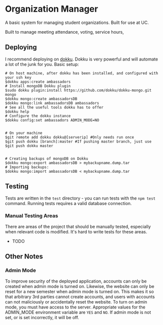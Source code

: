 Organization Manager
=================
A basic system for managing student organizations. Built for use at UC.

Built to manage meeting attendance, voting, service hours, 


## Deploying
I recommend deploying on [dokku](http://dokku.viewdocs.io/dokku/). Dokku is very powerful and will automate a lot of the junk for you.
Basic setup:
```
# On host machine, after dokku has been installed, and configured with your ssh key
$dokku apps:create ambassadors
# Install mongoDB Dokku plugin
$sudo dokku plugin:install https://github.com/dokku/dokku-mongo.git mongo
$dokku mongo:create ambassadorsDB
$dokku mongo:link ambassadorsDB ambassadors
# See all the useful tools dokku has to offer
$dokku help
# Configure the dokku instance
$dokku config:set ambassadors ADMIN_MODE=NO


# On your machine
$git remote add dokku dokku@[serverip] #Only needs run once
$git push dokku [branch]:master #If pushing master branch, just use $git push dokku master


# Creating backups of mongoDB on Dokku
$dokku mongo:export ambassadorsDB > mybackupname.dump.tar
# Importing backups:
$dokku mongo:import ambassadorsDB < mybackupname.dump.tar
```

## Testing
Tests are written in the `test` directory - you can run tests with the `npm test` command. Running tests requires a valid database connection.
### Manual Testing Areas
There are areas of the project that should be manually tested, especially when relevant code is modified. It's hard to write tests for these areas.
* TODO

## Other Notes

### Admin Mode
To improve security of the deployed application, accounts can only be created when admin mode is turned on. Likewise, the website can only be reset for a new semester when admin mode is turned on. This makes it so that arbitrary 3rd parties cannot create accounts, and users with accounts can not maliciously or accidentally reset the website. To turn on admin mode, you must have access to the server. Appropriate values for the ADMIN_MODE environment variable are `YES` and `NO`. If admin mode is not set, or is set incorrectly, it will be off.